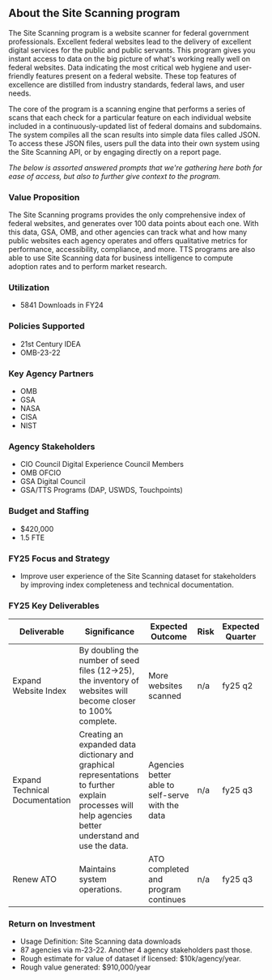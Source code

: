 ## About the Site Scanning program

The Site Scanning program is a website scanner for federal government professionals. Excellent federal websites lead to the delivery of excellent digital services for the public and public servants. This program gives you instant access to data on the big picture of what's working really well on federal websites. Data indicating the most critical web hygiene and user-friendly features present on a federal website. These top features of excellence are distilled from industry standards, federal laws, and user needs. 

The core of the program is a scanning engine that performs a series of scans that each check for a particular feature on each individual website included in a continuously-updated list of federal domains and subdomains. The system compiles all the scan results into simple data files called JSON. To access these JSON files, users pull the data into their own system using the Site Scanning API, or by engaging directly on a report page. 



_The below is assorted answered prompts that we're gathering here both for ease of access, but also to further give context to the program._


### Value Proposition

The Site Scanning programs provides the only comprehensive index of federal websites, and generates over 100 data points about each one.  With this data, GSA, OMB, and other agencies can track what and how many public websites each agency operates and offers qualitative metrics for performance, accessibility, compliance, and more.  TTS programs are also able to use Site Scanning data for business intelligence to compute adoption rates and to perform market research.  


### Utilization
- 5841 Downloads in FY24


### Policies Supported

- 21st Century IDEA
- OMB-23-22



### Key Agency Partners
- OMB
- GSA
- NASA
- CISA
- NIST

### Agency Stakeholders
- CIO Council Digital Experience Council Members
- OMB OFCIO
- GSA Digital Council
- GSA/TTS Programs (DAP, USWDS, Touchpoints)


### Budget and Staffing
- $420,000
- 1.5 FTE

### FY25 Focus and Strategy 
- Improve user experience of the Site Scanning dataset for stakeholders by improving index completeness and technical documentation.




### FY25 Key Deliverables

| Deliverable | Significance | Expected Outcome | Risk | Expected Quarter |
| --- | --- | --- | --- | --- |
| Expand Website Index | By doubling the number of seed files (12->25), the inventory of websites will become closer to 100% complete.   | More websites scanned | n/a | fy25 q2 |
| Expand Technical Documentation | Creating an expanded data dictionary and graphical representations to further explain processes will help agencies better understand and use the data.  | Agencies better able to self-serve with the data | n/a | fy25 q3 |
| Renew ATO | Maintains system operations. | ATO completed and program continues  | n/a | fy25 q3 |



### Return on Investment

- Usage Definition: Site Scanning data downloads
- 87 agencies via m-23-22.  Another 4 agency stakeholders past those.  
- Rough estimate for value of dataset if licensed: $10k/agency/year.
- Rough value generated: $910,000/year


